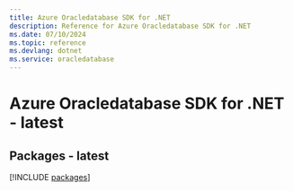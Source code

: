 ```yaml
---
title: Azure Oracledatabase SDK for .NET
description: Reference for Azure Oracledatabase SDK for .NET
ms.date: 07/10/2024
ms.topic: reference
ms.devlang: dotnet
ms.service: oracledatabase
---
```

# Azure Oracledatabase SDK for .NET - latest
## Packages - latest
[!INCLUDE [packages](oracledatabase-index.md)]